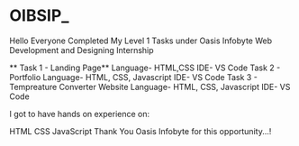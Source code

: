 # OIBSIP_
Hello Everyone Completed My Level 1 Tasks under Oasis Infobyte Web Development and Designing Internship

** Task 1 - Landing Page** Language- HTML,CSS IDE- VS Code 
Task 2 - Portfolio Language- HTML, CSS, Javascript IDE- VS Code 
Task 3 - Tempreature Converter Website Language- HTML, CSS, Javascript IDE- VS Code

I got to have hands on experience on:

HTML CSS JavaScript Thank You Oasis Infobyte for this opportunity...!
